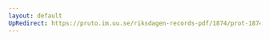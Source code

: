 ```yaml
---
layout: default
UpRedirect: https://pruto.im.uu.se/riksdagen-records-pdf/1874/prot-1874--fk--309.pdf
---
```

